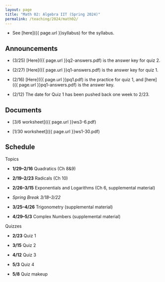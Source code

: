 ```yaml
---
layout: page
title: "Math 02: Algebra IIT (Spring 2024)"
permalink: /teaching/2024/math02/
---
```


* See [here]({{ page.url }}syllabus) for the syllabus.


Announcements
-------------

* (3/25) [Here]({{ page.url }}q2-answers.pdf) is the answer key for quiz 2.

* (2/27) [Here]({{ page.url }}q1-answers.pdf) is the answer key for quiz 1.

* (2/16) [Here]({{ page.url }}pq1.pdf) is the practice for quiz 1, and [here]({{ page.url }}pq1-answers.pdf) is the answer key.

* (2/12) The date for Quiz 1 has been pushed back one week to 2/23.

Documents
---------

* [3/6 worksheet]({{ page.url }}ws3-6.pdf)

* [1/30 worksheet]({{ page.url }}ws1-30.pdf)


Schedule
--------

Topics

* **1/29–2/16** Quadratics (Ch 8&9)

* **2/19–2/23** Radicals (Ch 10)

* **2/26–3/15** Exponentials and Logarithms (Ch 6, supplemental material)

* *Spring Break 3/18–3/22*

* **3/25–4/26** Trigonometry (supplemental material)

* **4/29–5/3** Complex Numbers (supplemental material)

Quizzes

* **2/23** Quiz 1

* **3/15** Quiz 2

* **4/12** Quiz 3

* **5/3** Quiz 4

* **5/8** Quiz makeup
